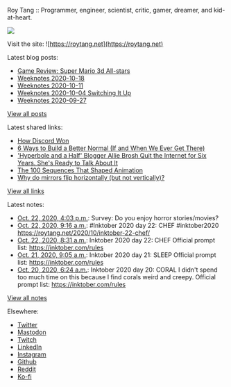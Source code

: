 Roy Tang :: Programmer, engineer, scientist, critic, gamer, dreamer, and kid-at-heart.

![](https://roytang.net/img/profile.jpg)

Visit the site: ![https://roytang.net](https://roytang.net)

Latest blog posts:

- [Game Review: Super Mario 3d All-stars](https://roytang.net/2020/10/mario-3d-all-stars/)
- [Weeknotes 2020-10-18](https://roytang.net/2020/10/weeknotes-2020-10-18/)
- [Weeknotes 2020-10-11](https://roytang.net/2020/10/weeknotes-2020-10-11/)
- [Weeknotes 2020-10-04 Switching It Up](https://roytang.net/2020/10/weeknotes-2020-10-04/)
- [Weeknotes 2020-09-27](https://roytang.net/2020/09/weeknotes-2020-09-27/)

[View all posts](https://roytang.net/blog)

Latest shared links:

- [How Discord Won](https://roytang.net/2020/10/how-discord-won/)
- [6 Ways to Build a Better Normal (If and When We Ever Get There)](https://roytang.net/2020/10/6-ways-to-build-a-better-normal-if-and-when-we-ever-get-there/)
- [&#x27;Hyperbole and a Half&#x27; Blogger Allie Brosh Quit the Internet for Six Years. She&#x27;s Ready to Talk About It](https://roytang.net/2020/10/hyperbole-and-a-half-blogger-allie-brosh-quit-the-internet-for-six-years-she-s-ready-to-talk-about-i/)
- [The 100 Sequences That Shaped Animation](https://roytang.net/2020/10/the-100-sequences-that-shaped-animation/)
- [Why do mirrors flip horizontally (but not vertically)?](https://roytang.net/2020/10/why-do-mirrors-flip-horizontally-but-not-vertically/)

[View all links](https://roytang.net/links)

Latest notes:

- [Oct. 22, 2020, 4:03 p.m.](https://roytang.net/2020/10/1319308503903731712/): Survey: Do you enjoy horror stories/movies?
- [Oct. 22, 2020, 9:16 a.m.](https://roytang.net/2020/10/1319205938520158208/): #Inktober 2020 day 22: CHEF #inktober2020 https://roytang.net/2020/10/inktober-22-chef/
- [Oct. 22, 2020, 8:31 a.m.](https://roytang.net/2020/10/inktober-22-chef/): Inktober 2020 day 22: CHEF Official prompt list: https://inktober.com/rules
- [Oct. 21, 2020, 9:05 a.m.](https://roytang.net/2020/10/inktober-21-sleep/): Inktober 2020 day 21: SLEEP Official prompt list: https://inktober.com/rules
- [Oct. 20, 2020, 6:24 a.m.](https://roytang.net/2020/10/inktober-20-coral/): Inktober 2020 day 20: CORAL I didn&#x27;t spend too much time on this because I find corals weird and creepy. Official prompt list: https://inktober.com/rules

[View all notes](https://roytang.net/notes)

Elsewhere:

- [Twitter](https://twitter.com/roytang)
- [Mastodon](https://mastodon.technology/@roytang)
- [Twitch](https://twitch.tv/twitchyroy)
- [LinkedIn](https://www.linkedin.com/in/roytang)
- [Instagram](https://instagram.com/roytang0400)
- [Github](https://github.com/roytang)
- [Reddit](https://reddit.com/u/hungryroy)
- [Ko-fi](https://ko-fi.com/roytang)
